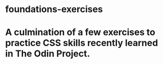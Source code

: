 # foundations-exercises
# A culmination of a few exercises to practice CSS skills recently learned in The Odin Project.